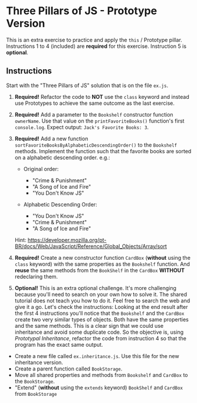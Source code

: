 
# Three Pillars of JS - Prototype Version

This is an extra exercise to practice and apply the `this` / Prototype pillar.
Instructions 1 to 4 (included) are **required** for this exercise.
Instruction 5 is **optional**.

## Instructions
Start with the "Three Pillars of JS" solution that is on the file `ex.js`.

1. **Required!** Refactor the code to **NOT** use the `class` keyword and instead use Prototypes to achieve the same outcome as the last exercise.

2. **Required!** Add a parameter to the `Bookshelf` constructor function `ownerName`. Use that value on the `printFavoriteBooks()` function's first `console.log`. Expect output: `Jack's Favorite Books: 3`.

3. **Required!** Add a new function `sortFavoriteBooksByAlphabeticDescendingOrder()` to the `Bookshelf` methods. Implement the function such that the favorite books are sorted on a alphabetic descending order.
   e.g.:

   - Original order:

     - "Crime & Punishment"
     - "A Song of Ice and Fire"
     - "You Don't Know JS"

   - Alphabetic Descending Order:

     - "You Don't Know JS"
     - "Crime & Punishment"
     - "A Song of Ice and Fire"

   Hint: https://developer.mozilla.org/pt-BR/docs/Web/JavaScript/Reference/Global_Objects/Array/sort

4. **Required!** Create a new constructor function `CardBox` (**without** using the `class` keyword) with the same properties as the `Bookshelf` function. And **reuse** the same methods from the `BookShelf` in the `CardBox` **WITHOUT** redeclaring them.

5. **Optional!** This is an extra optional challenge. It's more challenging because you'll need to search on your own how to solve it. The shared tutorial does not teach you how to do it. Feel free to search the web and give it a go.
   Let's check the instructions:
   Looking at the end result after the first 4 instructions you'll notice that the `Bookshelf` and the `CardBox` create two very similar types of objects. Both have the same properties and the same methods.
   This is a clear sign that we could use inheritance and avoid some duplicate code.
   So the objective is, using _Prototypal Inheritance_, refactor the code from instruction 4 so that the program has the exact same output.

- Create a new file called `ex.inheritance.js`. Use this file for the new inheritance version.
- Create a parent function called `BookStorage`.
- Move all shared properties and methods from `Bookshelf` and `CardBox` to the `BookStorage`.
- "Extend" (**without** using the `extends` keyword) `BookShelf` and `CardBox` from `BookStorage`


